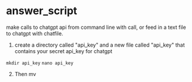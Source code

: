 # answer_script
make calls to chatgpt api from command line with call, or feed in a text file to chatgpt with chatfile.

1) create a directory called "api_key" and a new file called "api_key" that contains your secret api_key for chatgpt

```mkdir api_key```
```nano api_key```

2) Then mv 
